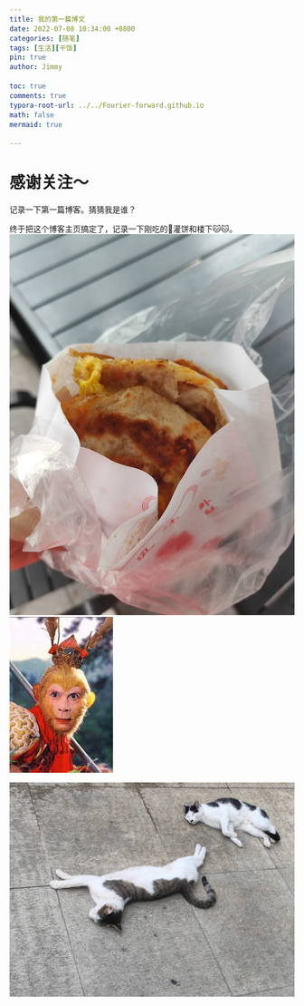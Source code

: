 ```yaml
---
title: 我的第一篇博文
date: 2022-07-08 10:34:00 +0800
categories: [随笔]
tags: [生活][干饭]
pin: true
author: Jimmy

toc: true
comments: true
typora-root-url: ../../Fourier-forward.github.io
math: false
mermaid: true

---
```


# 感谢关注～ 
记录一下第一篇博客。猜猜我是谁？

终于把这个博客主页搞定了，记录一下刚吃的🥚灌饼和楼下🐱🐱。
![image-bing](/assets/blog_res/2021-03-30-hello-world.assets/bing.jpg) ![image-wukong](/assets/blog_res/2021-03-30-hello-world.assets/wukong.jpg)

![image-cat](/assets/blog_res/2021-03-30-hello-world.assets/cat.jpg)